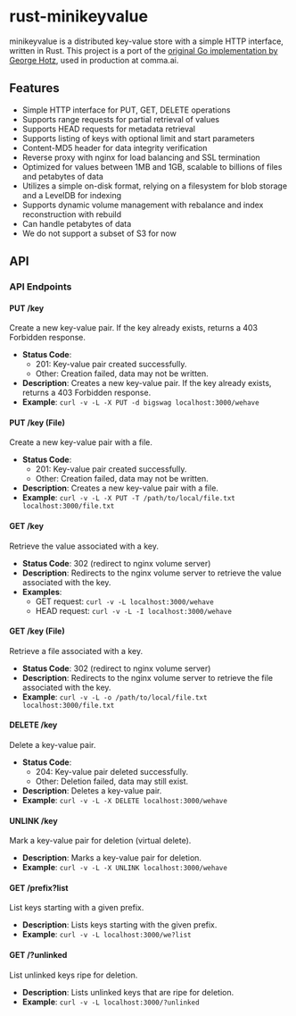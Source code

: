 # rust-minikeyvalue

minikeyvalue is a distributed key-value store with a simple HTTP interface, written in Rust. This project is a port of the [original Go implementation by George Hotz](https://github.com/geohot/minikeyvalue/tree/master), used in production at comma.ai.

## Features

* Simple HTTP interface for PUT, GET, DELETE operations
* Supports range requests for partial retrieval of values
* Supports HEAD requests for metadata retrieval
* Supports listing of keys with optional limit and start parameters
* Content-MD5 header for data integrity verification
* Reverse proxy with nginx for load balancing and SSL termination
* Optimized for values between 1MB and 1GB, scalable to billions of files and petabytes of data
* Utilizes a simple on-disk format, relying on a filesystem for blob storage and a LevelDB for indexing
* Supports dynamic volume management with rebalance and index reconstruction with rebuild
* Can handle petabytes of data
* We do not support a subset of S3 for now


## API

### API Endpoints

#### PUT /key
Create a new key-value pair. If the key already exists, returns a 403 Forbidden response.

* **Status Code**:
	+ 201: Key-value pair created successfully.
	+ Other: Creation failed, data may not be written.
* **Description**: Creates a new key-value pair. If the key already exists, returns a 403 Forbidden response.
* **Example**: `curl -v -L -X PUT -d bigswag localhost:3000/wehave`

#### PUT /key (File)
Create a new key-value pair with a file.

* **Status Code**:
	+ 201: Key-value pair created successfully.
	+ Other: Creation failed, data may not be written.
* **Description**: Creates a new key-value pair with a file.
* **Example**: `curl -v -L -X PUT -T /path/to/local/file.txt localhost:3000/file.txt`

#### GET /key
Retrieve the value associated with a key.

* **Status Code**: 302 (redirect to nginx volume server)
* **Description**: Redirects to the nginx volume server to retrieve the value associated with the key.
* **Examples**: 
  * GET request: `curl -v -L localhost:3000/wehave`
  * HEAD request: `curl -v -L -I localhost:3000/wehave`

#### GET /key (File)
Retrieve a file associated with a key.

* **Status Code**: 302 (redirect to nginx volume server)
* **Description**: Redirects to the nginx volume server to retrieve the file associated with the key.
* **Example**: `curl -v -L -o /path/to/local/file.txt localhost:3000/file.txt`

#### DELETE /key
Delete a key-value pair.

* **Status Code**:
	+ 204: Key-value pair deleted successfully.
	+ Other: Deletion failed, data may still exist.
* **Description**: Deletes a key-value pair.
* **Example**: `curl -v -L -X DELETE localhost:3000/wehave`

#### UNLINK /key
Mark a key-value pair for deletion (virtual delete).

* **Description**: Marks a key-value pair for deletion.
* **Example**: `curl -v -L -X UNLINK localhost:3000/wehave`

#### GET /prefix?list
List keys starting with a given prefix.

* **Description**: Lists keys starting with the given prefix.
* **Example**: `curl -v -L localhost:3000/we?list`

#### GET /?unlinked
List unlinked keys ripe for deletion.

* **Description**: Lists unlinked keys that are ripe for deletion.
* **Example**: `curl -v -L localhost:3000/?unlinked`




